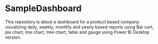 # SampleDashboard
This repository is about a dashboard for a product based company visualizing daily, weekly, monthly and yearly based reports using Bar cart, pie chart, line chart, tree chart, table and gauge  using Power Bi Desktop version.
